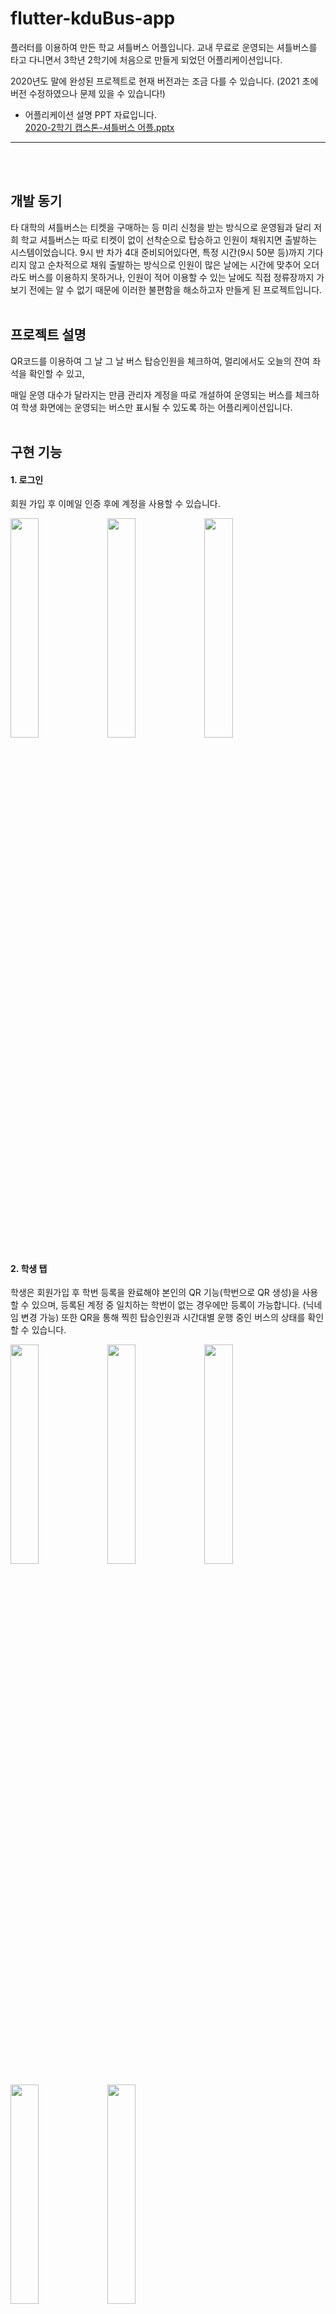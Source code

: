 # flutter-kduBus-app

플러터를 이용하여 만든 학교 셔틀버스 어플입니다.
교내 무료로 운영되는 셔틀버스를 타고 다니면서
3학년 2학기에 처음으로 만들게 되었던 어플리케이션입니다.


2020년도 말에 완성된 프로젝트로 현재 버전과는 조금 다를 수 있습니다.
(2021 초에 버전 수정하였으나 문제 있을 수 있습니다!)

- 어플리케이션 설명 PPT 자료입니다.
<br>[2020-2학기 캡스톤-셔틀버스 어플.pptx](https://github.com/1129khNexapring/HIRP/files/8902005/2020-2.-.pptx)
------------------------------------------------------------------------------------
<br><br>


## 개발 동기


타 대학의 셔틀버스는 티켓을 구매하는 등 미리 신청을 받는 방식으로 운영됨과 달리
저희 학교 셔틀버스는 따로 티켓이 없이 선착순으로 탑승하고 인원이 채워지면 출발하는 시스템이었습니다.
9시 반 차가 4대 준비되어있다면, 특정 시간(9시 50분 등)까지 기다리지 않고 순차적으로 채워 출발하는 방식으로
인원이 많은 날에는 시간에 맞추어 오더라도 버스를 이용하지 못하거나,
인원이 적어 이용할 수 있는 날에도 직접 정류장까지 가보기 전에는 알 수 없기 때문에
이러한 불편함을 해소하고자 만들게 된 프로젝트입니다.
<br><br>
## 프로젝트 설명


QR코드를 이용하여 그 날 그 날 버스 탑승인원을 체크하여,
멀리에서도 오늘의 잔여 좌석을 확인할 수 있고,

매일 운영 대수가 달라지는 만큼 관리자 계정을 따로 개설하여 운영되는 버스를 체크하여
학생 화면에는 운영되는 버스만 표시될 수 있도록 하는 어플리케이션입니다.
<br><br>

## 구현 기능

#### 1. 로그인


회원 가입 후 이메일 인증 후에 계정을 사용할 수 있습니다.


<img src="https://github.com/mingulee-only/flutter-kduBus-app/blob/main/%EB%A1%9C%EA%B7%B8%EC%9D%B81.png" width=30%> <img src="https://github.com/mingulee-only/flutter-kduBus-app/blob/main/%EB%A1%9C%EA%B7%B8%EC%9D%B82.png" width=30%> <img src="https://github.com/mingulee-only/flutter-kduBus-app/blob/main/%EB%A1%9C%EA%B7%B8%EC%9D%B83.png" width=30%>






#### 2. 학생 탭


학생은 회원가입 후 학번 등록을 완료해야 본인의 QR 기능(학번으로 QR 생성)을 사용할 수 있으며,
등록된 계정 중 일치하는 학번이 없는 경우에만 등록이 가능합니다. (닉네임 변경 가능)
또한 QR을 통해 찍힌 탑승인원과 시간대별 운행 중인 버스의 상태를 확인할 수 있습니다.

<img src="https://github.com/mingulee-only/flutter-kduBus-app/blob/main/%ED%95%99%EB%B2%88%20%EC%9D%B4%EB%A6%84%20%EC%9E%85%EB%A0%A5.png" width=30%> <img src="https://github.com/mingulee-only/flutter-kduBus-app/blob/main/%ED%95%99%EC%83%9D1.png" width=30%> <img src="https://github.com/mingulee-only/flutter-kduBus-app/blob/main/%ED%95%99%EC%83%9D2.png" width=30%>


<img src="https://github.com/mingulee-only/flutter-kduBus-app/blob/main/%ED%95%99%EC%83%9D3.png" width=30%> <img src="https://github.com/mingulee-only/flutter-kduBus-app/blob/main/%ED%95%99%EC%83%9D4.png" width=30%>






#### 3. 관리자 탭


관리자 탭에서는 운행 중인 버스를 관리할 수 있습니다.
요일별/시간별로 운행되는 버스 수가 다르기 때문에 '운행 중단' 시 학생들에게는 해당 호차가 표시되지 않습니다
QR스캐너를 통해서 해당 호차 탑승인원을 체크할 수 있습니다
탑승하는 학생들의 QR을 스캔하여 인원을 집계합니다.


<img src="https://github.com/mingulee-only/flutter-kduBus-app/blob/main/%EA%B4%80%EB%A6%AC%EC%9E%901.png" width=30%> <img src="https://github.com/mingulee-only/flutter-kduBus-app/blob/main/%EA%B4%80%EB%A6%AC%EC%9E%902.png" width=30%> <img src="https://github.com/mingulee-only/flutter-kduBus-app/blob/main/%EA%B4%80%EB%A6%AC%EC%9E%903.png" width=30%>


<img src="https://github.com/mingulee-only/flutter-kduBus-app/blob/main/%EA%B4%80%EB%A6%AC%EC%9E%904.png" width=30%> <img src="https://github.com/mingulee-only/flutter-kduBus-app/blob/main/%EA%B4%80%EB%A6%AC%EC%9E%905.png" width=30%>











